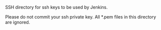 SSH directory for ssh keys to be used by Jenkins.

Please do not commit your ssh private key. All \*.pem files in this directory
are ignored.
